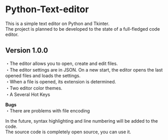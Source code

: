 # Python-Text-editor
This is a simple text editor on Python and Tkinter.<br>The project is planned to be developed to the state of a full-fledged code editor.

## Version 1.0.0
・The editor allows you to open, create and edit files.<br>
・The editor settings are in JSON. On a new start, the editor opens the last opened files and loads the settings.<br>
・When a file is opened, its extension is determined.<br>
・Two editor color themes.<br>
・A Several Hot Keys


**Bugs**<br>
・There are problems with file encoding


In the future, syntax highlighting and line numbering will be added to the code.<br>
The source code is completely open source, you can use it.
